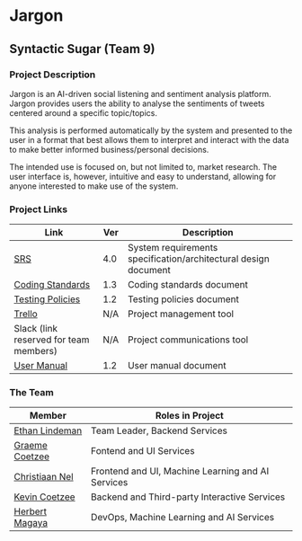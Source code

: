 # Jargon
## Syntactic Sugar (Team 9)
### Project Description
Jargon is an AI-driven social listening and sentiment analysis platform. Jargon provides users the ability to analyse the sentiments of tweets centered around a specific topic/topics.

This analysis is performed automatically by the system and presented to the user in a format that best allows them to interpret and interact with the data to make better informed business/personal decisions.

The intended use is focused on, but not limited to, market research. The user interface is, however, intuitive and easy to understand, allowing for anyone interested to make use of the system.

### Project Links
Link | Ver | Description
--- | --- | ---
<a href="documentation/srs/srs-latest.pdf" target="blank">SRS</a> | 4.0 | System requirements specification/architectural design document
<a href="documentation/coding-standards/coding-standards-latest.pdf" target="blank">Coding Standards</a> | 1.3 | Coding standards document
<a href="documentation/testing-policy/testing-policy-latest.pdf" target="blank">Testing Policies</a> | 1.2 | Testing policies document
[Trello](https://trello.com/b/3q7zGrE5/jargon) | N/A | Project management tool
Slack (link reserved for team members) | N/A | Project communications tool
<a href="documentation/user-manual/user-manual-latest.pdf" target="blank">User Manual</a> | 1.2 | User manual document

### The Team
Member | Roles in Project
--- | ---
[Ethan Lindeman](https://github.com/plethargy) | Team Leader, Backend Services
[Graeme Coetzee](https://github.com/GraemeCoetzee)| Fontend and UI Services
[Christiaan Nel](https://github.com/nelcht) | Frontend and UI, Machine Learning and AI Services
[Kevin Coetzee](https://github.com/KevinCoetzee10) | Backend and Third-party Interactive Services
[Herbert Magaya](https://github.com/sarrost) | DevOps, Machine Learning and AI Services

